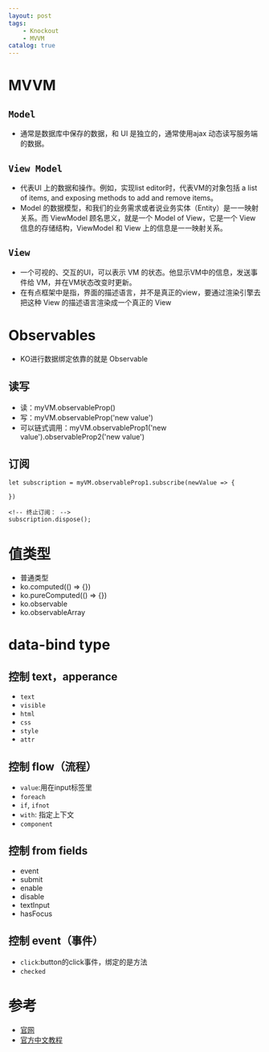 ```yaml
---
layout: post
tags: 
    - Knockout
    - MVVM
catalog: true
---
```



# MVVM

## `Model`
- 通常是数据库中保存的数据，和 UI 是独立的，通常使用ajax 动态读写服务端的数据。

## `View Model`
- 代表UI 上的数据和操作。例如，实现list editor时，代表VM的对象包括 a list of items, and exposing methods to add and remove items。
- Model 的数据模型，和我们的业务需求或者说业务实体（Entity）是一一映射关系。而 ViewModel 顾名思义，就是一个 Model of View，它是一个 View 信息的存储结构，ViewModel 和 View 上的信息是一一映射关系。

## `View`
- 一个可视的、交互的UI，可以表示 VM 的状态。他显示VM中的信息，发送事件给 VM，并在VM状态改变时更新。
- 在有点框架中是指，界面的描述语言，并不是真正的view，要通过渲染引擎去把这种 View 的描述语言渲染成一个真正的 View

# Observables
- KO进行数据绑定依靠的就是 Observable

## 读写
- 读：myVM.observableProp()
- 写：myVM.observableProp('new value')
- 可以链式调用：myVM.observableProp1('new value').observableProp2('new value')

## 订阅
```
let subscription = myVM.observableProp1.subscribe(newValue => {

})

<!-- 终止订阅： -->
subscription.dispose();
```

# 值类型
- 普通类型
- ko.computed(() => {})
- ko.pureComputed(() => {})
- ko.observable
- ko.observableArray

# data-bind type
## 控制 text，apperance
- `text`
- `visible`
- `html`
- `css`
- `style`
- `attr`

## 控制 flow（流程）
- `value`:用在input标签里
- `foreach`
- `if`, `ifnot`
- `with`: 指定上下文
- `component`

## 控制 from fields
- event
- submit
- enable
- disable
- textInput
- hasFocus

## 控制 event（事件）
- `click`:button的click事件，绑定的是方法
- `checked`

# 参考
- [官网](http://knockoutjs.com/)
- [官方中文教程](http://www.aizhengli.com/knockoutjs/knockoutjs.html?page=1) <br>